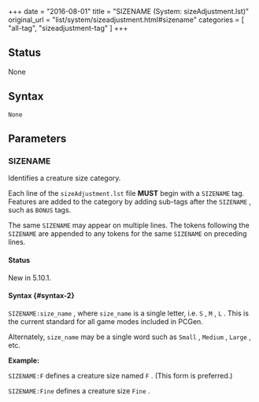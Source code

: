 +++
date = "2016-08-01"
title = "SIZENAME (System: sizeAdjustment.lst)"
original_url = "list/system/sizeadjustment.html#sizename"
categories = [ "all-tag", "sizeadjustment-tag" ]
+++

## Status

None

## Syntax

`None`

## Parameters




<span id="sizename"></span>

### SIZENAME

Identifies a creature size category.

Each line of the `sizeAdjustment.lst` file **MUST** begin with a
`SIZENAME` tag. Features are added to the category by adding sub-tags
after the `SIZENAME` , such as `BONUS` tags.

The same `SIZENAME` may appear on multiple lines. The tokens following
the `SIZENAME` are appended to any tokens for the same `SIZENAME` on
preceding lines.

#### Status

New in 5.10.1.

#### Syntax {#syntax-2}

`SIZENAME:size_name` , where `size_name` is a single letter, i.e. `S` ,
`M` , `L` . This is the current standard for all game modes included in
PCGen.

Alternately, `size_name` may be a single word such as `Small` , `Medium`
, `Large` , etc.

**Example:**

`SIZENAME:F` defines a creature size named `F` . (This form is
preferred.)

`SIZENAME:Fine` defines a creature size `Fine` .

